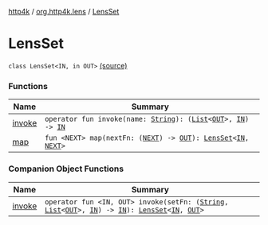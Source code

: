 [http4k](../../index.md) / [org.http4k.lens](../index.md) / [LensSet](./index.md)

# LensSet

`class LensSet<IN, in OUT>` [(source)](https://github.com/http4k/http4k/blob/master/http4k-core/src/main/kotlin/org/http4k/lens/lensSpec.kt#L28)

### Functions

| Name | Summary |
|---|---|
| [invoke](invoke.md) | `operator fun invoke(name: `[`String`](https://kotlinlang.org/api/latest/jvm/stdlib/kotlin/-string/index.html)`): (`[`List`](https://kotlinlang.org/api/latest/jvm/stdlib/kotlin.collections/-list/index.html)`<`[`OUT`](index.md#OUT)`>, `[`IN`](index.md#IN)`) -> `[`IN`](index.md#IN) |
| [map](map.md) | `fun <NEXT> map(nextFn: (`[`NEXT`](map.md#NEXT)`) -> `[`OUT`](index.md#OUT)`): `[`LensSet`](./index.md)`<`[`IN`](index.md#IN)`, `[`NEXT`](map.md#NEXT)`>` |

### Companion Object Functions

| Name | Summary |
|---|---|
| [invoke](invoke.md) | `operator fun <IN, OUT> invoke(setFn: (`[`String`](https://kotlinlang.org/api/latest/jvm/stdlib/kotlin/-string/index.html)`, `[`List`](https://kotlinlang.org/api/latest/jvm/stdlib/kotlin.collections/-list/index.html)`<`[`OUT`](invoke.md#OUT)`>, `[`IN`](invoke.md#IN)`) -> `[`IN`](invoke.md#IN)`): `[`LensSet`](./index.md)`<`[`IN`](invoke.md#IN)`, `[`OUT`](invoke.md#OUT)`>` |
